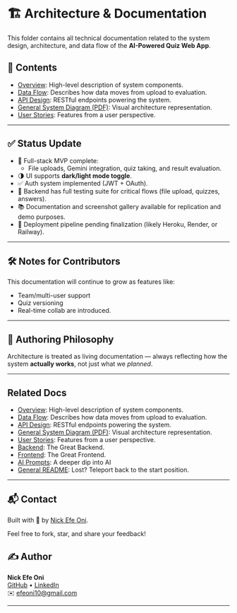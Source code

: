 # 🏗️ Architecture & Documentation

This folder contains all technical documentation related to the system design, architecture, and data flow of the **AI-Powered Quiz Web App**.

## 📖 Contents

- [Overview](./architecture/overview.md): High-level description of system components.
- [Data Flow](./architecture/data_flow.md): Describes how data moves from upload to evaluation.
- [API Design](./architecture/api_design.md): RESTful endpoints powering the system.
- [General System Diagram (PDF)](./diagrams/general_system_flow.pdf): Visual architecture representation.
- [User Stories](./user_stories/20250409_143339_user_story.txt): Features from a user perspective.

---

## ✅ Status Update

- 🎯 Full-stack MVP complete:
  - File uploads, Gemini integration, quiz taking, and result evaluation.
- 🌗 UI supports **dark/light mode toggle**.
- ✅ Auth system implemented (JWT + OAuth).
- 🧪 Backend has full testing suite for critical flows (file upload, quizzes, answers).
- 📚 Documentation and screenshot gallery available for replication and demo purposes.
- 🔧 Deployment pipeline pending finalization (likely Heroku, Render, or Railway).

---

## 🛠️ Notes for Contributors

This documentation will continue to grow as features like:
- Team/multi-user support
- Quiz versioning
- Real-time collab
are introduced.

---

## 🧠 Authoring Philosophy

Architecture is treated as living documentation — always reflecting how the system **actually works**, not just what we _planned_.

---

## Related Docs

- [Overview](../docs/architecture/overview.md): High-level description of system components.
- [Data Flow](../docs/architecture/data_flow.md): Describes how data moves from upload to evaluation.
- [API Design](../docs/architecture/api_design.md): RESTful endpoints powering the system.
- [General System Diagram (PDF)](../docs/diagrams/general_system_flow.pdf): Visual architecture representation.
- [User Stories](../docs/user_stories/20250409_143339_user_story.txt): Features from a user perspective.
- [Backend](../backend/README.md): The Great Backend.
- [Frontend](../frontend/README.md): The Great Frontend.
- [AI Prompts](../ai_prompts/README.md): A deeper dip into AI
- [General README](../README.md): Lost? Teleport back to the start position. 

---

## 📬 Contact
Built with 💙 by [Nick Efe Oni](mailto:efeoni10@gmail.com).

Feel free to fork, star, and share your feedback!

## ✍️ Author

**Nick Efe Oni**  
[GitHub](https://github.com/VictoriousWealth) • [LinkedIn](https://www.linkedin.com/in/nick-efe-oni)  
✉️ [efeoni10@gmail.com](mailto:efeoni10@gmail.com)

---
